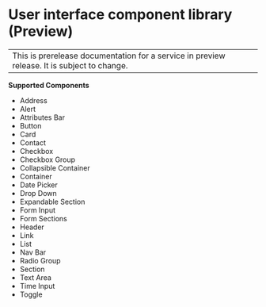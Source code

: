 # User interface component library \(Preview\)<a name="user-interface-component-library-sg"></a>


|  | 
| --- |
| This is prerelease documentation for a service in preview release\. It is subject to change\. | 

**Supported Components**
+ Address
+ Alert
+ Attributes Bar
+ Button
+ Card
+ Contact
+ Checkbox
+ Checkbox Group
+ Collapsible Container
+ Container
+ Date Picker
+ Drop Down
+ Expandable Section
+ Form Input
+ Form Sections
+ Header
+ Link
+ List
+ Nav Bar
+ Radio Group
+ Section
+ Text Area
+ Time Input
+ Toggle